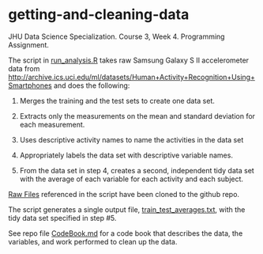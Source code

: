 # getting-and-cleaning-data
JHU Data Science Specialization. Course 3, Week 4. Programming Assignment.

The script in [run_analysis.R](run_analysis.R) takes raw Samsung Galaxy S II accelerometer data from http://archive.ics.uci.edu/ml/datasets/Human+Activity+Recognition+Using+Smartphones and does the following:

1. Merges the training and the test sets to create one data set.

2. Extracts only the measurements on the mean and standard deviation for each measurement.

3. Uses descriptive activity names to name the activities in the data set

4. Appropriately labels the data set with descriptive variable names.

5. From the data set in step 4, creates a second, independent tidy data set with the average of each variable for each activity and each subject.

[Raw Files](raw_files) referenced in the script have been cloned to the github repo.

The script generates a single output file, [train_test_averages.txt](train_test_averages.txt), with the tidy data set specified in step #5.

See repo file [CodeBook.md](CodeBook.md) for a code book that describes the data, the variables, and work performed to clean up the data.
